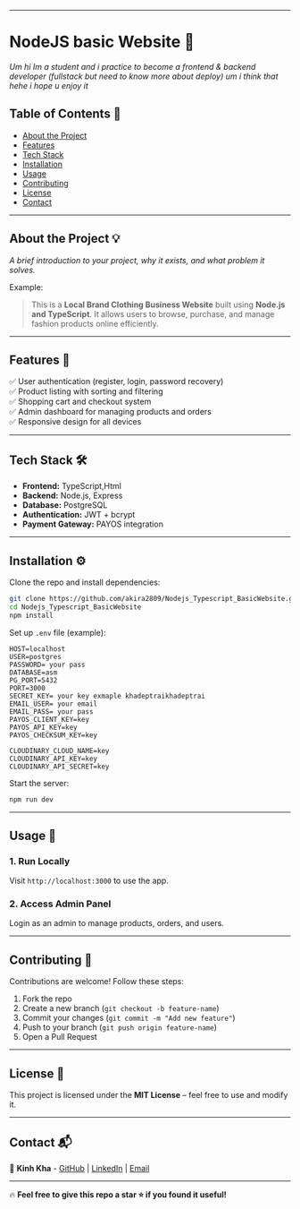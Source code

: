 
---

# **NodeJS basic Website** 🚀  
_Um hi Im a student and i practice to become a frontend & backend developer (fullstack but need to know more about deploy) um i think that hehe i hope u enjoy it_

## **Table of Contents** 📌  
- [About the Project](#about-the-project)  
- [Features](#features)  
- [Tech Stack](#tech-stack)  
- [Installation](#installation)  
- [Usage](#usage)  
- [Contributing](#contributing)  
- [License](#license)  
- [Contact](#contact)  

---

## **About the Project** 💡  
_A brief introduction to your project, why it exists, and what problem it solves._  

Example:  
> This is a **Local Brand Clothing Business Website** built using **Node.js and TypeScript**. It allows users to browse, purchase, and manage fashion products online efficiently.

---

## **Features** 🎯  
✅ User authentication (register, login, password recovery)  
✅ Product listing with sorting and filtering  
✅ Shopping cart and checkout system  
✅ Admin dashboard for managing products and orders  
✅ Responsive design for all devices  

---

## **Tech Stack** 🛠  
- **Frontend:** TypeScript,Html
- **Backend:** Node.js, Express  
- **Database:** PostgreSQL
- **Authentication:** JWT + bcrypt  
- **Payment Gateway:** PAYOS integration  

---

## **Installation** ⚙️  
Clone the repo and install dependencies:  
```sh
git clone https://github.com/akira2809/Nodejs_Typescript_BasicWebsite.git
cd Nodejs_Typescript_BasicWebsite
npm install
```

Set up `.env` file (example):  
```env
HOST=localhost
USER=postgres
PASSWORD= your pass
DATABASE=asm
PG_PORT=5432
PORT=3000
SECRET_KEY= your key exmaple khadeptraikhadeptrai
EMAIL_USER= your email
EMAIL_PASS= your pass
PAYOS_CLIENT_KEY=key
PAYOS_API_KEY=key
PAYOS_CHECKSUM_KEY=key

CLOUDINARY_CLOUD_NAME=key
CLOUDINARY_API_KEY=key
CLOUDINARY_API_SECRET=key
```

Start the server:  
```sh
npm run dev
```

---

## **Usage** 🚀  
### **1. Run Locally**  
Visit `http://localhost:3000` to use the app.  

### **2. Access Admin Panel**  
Login as an admin to manage products, orders, and users.  

---

## **Contributing** 🤝  
Contributions are welcome! Follow these steps:  
1. Fork the repo  
2. Create a new branch (`git checkout -b feature-name`)  
3. Commit your changes (`git commit -m "Add new feature"`)  
4. Push to your branch (`git push origin feature-name`)  
5. Open a Pull Request  

---

## **License** 📜  
This project is licensed under the **MIT License** – feel free to use and modify it.

---

## **Contact** 📬  
🚀 **Kinh Kha** - [GitHub](https://github.com/akira2809) | [LinkedIn](#) | [Email](khadoan.19809@gmail.com)

---

🔥 **Feel free to give this repo a star ⭐ if you found it useful!**  

